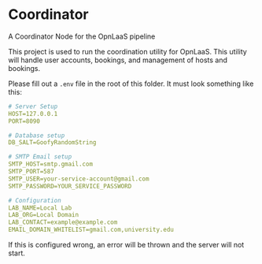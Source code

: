 # Coordinator

A Coordinator Node for the OpnLaaS pipeline

This project is used to run the coordination utility for OpnLaaS. This utility will handle user accounts, bookings, and management of hosts and bookings.

Please fill out a `.env` file in the root of this folder. It must look something like this:

```yaml
# Server Setup
HOST=127.0.0.1
PORT=8090

# Database setup
DB_SALT=GoofyRandomString

# SMTP Email setup
SMTP_HOST=smtp.gmail.com
SMTP_PORT=587
SMTP_USER=your-service-account@gmail.com
SMTP_PASSWORD=YOUR_SERVICE_PASSWORD

# Configuration
LAB_NAME=Local Lab
LAB_ORG=Local Domain
LAB_CONTACT=example@example.com
EMAIL_DOMAIN_WHITELIST=gmail.com,university.edu
```

If this is configured wrong, an error will be thrown and the server will not start.